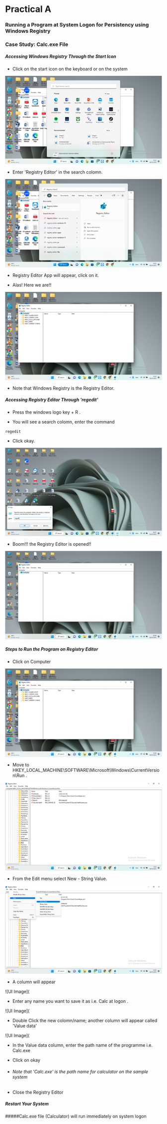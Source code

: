 # Practical A

### Running a Program at System Logon for Persistency using Windows Registry

### Case Study: Calc.exe File 

##### Accessing Windows Registry Through the Start Icon

- Click on the start icon on the keyboard or on the system

![UI Image](https://github.com/FacelessHacker/Rahmah/blob/main/Screenshot%20(10).png)


- Enter 'Registry Editor' in the search colomn.

![UI Image](https://github.com/FacelessHacker/Rahmah/blob/main/Screenshot%20(11).png)

- Registry Editor App will appear, click on it.

- Alas! Here we are!!

![UI Image](https://github.com/FacelessHacker/Rahmah/blob/main/Screenshot%20(12).png)

- Note that Windows Registry is the Registry Editor.



##### Accessing Registry Editor Through 'regedit'
- Press the windows logo key + R .

- You will see a search colomn, enter the command 
```
regedit

```
- Click okay.


![UI Image](https://github.com/FacelessHacker/Rahmah/blob/main/Image%201.png)

- Boom!!! the Registry Editor is opened!!

![UI Image](https://github.com/FacelessHacker/Rahmah/blob/main/Image2.png)


##### Steps to Run the Program on Registry Editor
- Click on Computer

![UI Image](https://github.com/FacelessHacker/Rahmah/blob/main/Screenshot%20(13).png)

- Move to HKEY_LOCAL_MACHINE\SOFTWARE\Microsoft\Windows\CurrentVersion\Run .

![UI Image](https://github.com/FacelessHacker/Rahmah/blob/main/Screenshot%20(16).png)

- From the Edit menu select New - String Value.

![UI Image](https://github.com/FacelessHacker/Rahmah/blob/main/Screenshot%20(17).png)

- A column will appear 

![UI Image](

- Enter any name you want to save it as i.e. Calc at logon .

![UI Image](

- Double Click the new colomn/name; another column will appear called 'Value data'

![UI Image](

- In the Value data column, enter the path name of the programme i.e. Calc.exe



- Click on okay

- ###### Note that 'Calc.exe' is the path name for calculator on the sample system

- Close the Registry Editor

##### Restart Your System

#####Calc.exe file (Calculator) will run immediately on system logon


